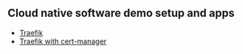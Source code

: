 ## Cloud native software demo setup and apps

- [Traefik](https://blog.yongweilun.me/traefik-in-actions-the-cloud-native-edge-router)
- [Traefik with cert-manager](https://blog.yongweilun.me/auto-tls-with-cert-manager-and-traefik)

